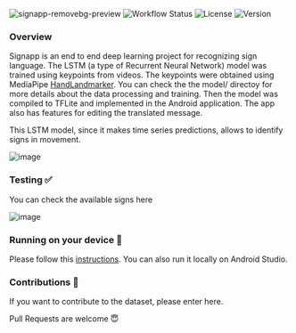 ![signapp-removebg-preview](https://github.com/user-attachments/assets/7e5124c0-ca07-418f-8b64-75ee55402aed)
![Workflow Status](https://github.com/david-oruna/signapp/actions/workflows/main.yml/badge.svg) 
![License](https://img.shields.io/github/license/david-oruna/signapp)
![Version](https://img.shields.io/github/v/release/david-oruna/signapp)





### Overview 

Signapp is an end to end deep learning project for recognizing sign language. The LSTM (a type of Recurrent Neural Network) model was trained using keypoints from videos. The keypoints were obtained using MediaPipe [HandLandmarker](https://ai.google.dev/edge/mediapipe/solutions/vision/hand_landmarker). You can check the the model/ directoy for more details about the data processing and training. Then the model was compiled to TFLite and implemented in the Android application. The app also has features for editing the translated message.

This LSTM model, since it makes time series predictions, allows to identify signs in movement.

![image](https://github.com/user-attachments/assets/fa638b72-5900-4091-ac6c-a71aa63298b1)


### Testing ✅
You can check the available signs here

![image](https://github.com/user-attachments/assets/0ecee287-c102-4a3e-967f-d3e7677861f6)

### Running on your device 🚀

Please follow this [instructions](https://github.com/david-oruna/signapp/releases/tag/v1.0.0-beta).
You can also run it locally on Android Studio.

### Contributions 🙌

If you want to contribute to the dataset, please enter here.

Pull Requests are welcome 😇
